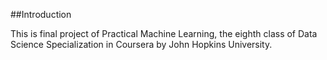 ##Introduction

This is final project of Practical Machine Learning, the eighth class of Data Science Specialization in Coursera by John Hopkins University. 